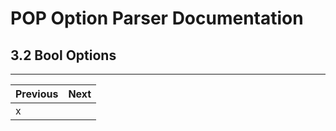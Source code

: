 # POP Option Parser Documentation

## 3.2 Bool Options

---

Previous	          | Next
--------------------- | --------------------------------------------------
x                     |
